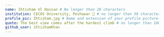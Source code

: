```yaml
---
name: Ihtisham Ul Hassan # No longer than 28 characters
institution: CECOS University, Peshawar 🚩 # no longer than 58 characters
profile_pic: Ihtisham.jpg # Name and extension of your profile picture(ex. mona.png) The picture must be squared and 544px on width and height.
quote: The best view comes after the hardest climb # no longer than 100 characters, avoid using quotes(") to guarantee the format remains the same.
github_user: ihtishamKhan
---
```

